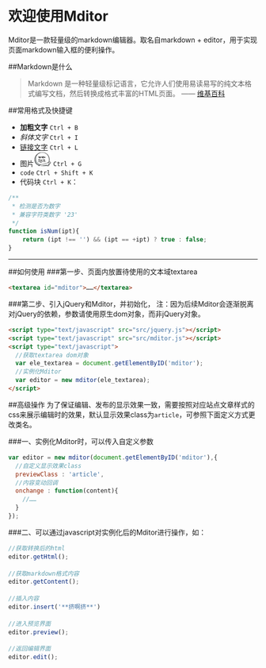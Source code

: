 欢迎使用Mditor
======
Mditor是一款轻量级的markdown编辑器。取名自markdown + editor，用于实现页面markdown输入框的便利操作。

##Markdown是什么
> Markdown 是一种轻量级标记语言，它允许人们使用易读易写的纯文本格式编写文档，然后转换成格式丰富的HTML页面。    —— [维基百科](https://zh.wikipedia.org/wiki/Markdown)


##常用格式及快捷键
- **加粗文字** `Ctrl + B`
- *斜体文字* `Ctrl + I`
- [链接文字](http://bh-lay.com/) `Ctrl + L`
- 图片![暴漫](src/baoman.jpg) `Ctrl + G`
- `code` `Ctrl + Shift + K`
- 代码块 `Ctrl + K`：
``` javascript
/**
 * 检测是否为数字
 * 兼容字符类数字 '23'
 */
function isNum(ipt){
	return (ipt !== '') && (ipt == +ipt) ? true : false;
}
```

---------


##如何使用
###第一步、页面内放置待使用的文本域textarea
```html
<textarea id="mditor">……</textarea>
```
###第二步、引入jQuery和Mditor，并初始化，
 注：因为后续Mditor会逐渐脱离对jQuery的依赖，参数请使用原生dom对象，而非jQuery对象。

```html
<script type="text/javascript" src="src/jquery.js"></script>
<script type="text/javascript" src="src/mditor.js"></script>
<script type="text/javascript">
  //获取textarea dom对象
  var ele_textarea = document.getElementByID('mditor');
  //实例化Mditor
  var editor = new mditor(ele_textarea);
</script>
```
##高级操作
为了保证编辑、发布的显示效果一致，需要按照对应站点文章样式的css来展示编辑时的效果，默认显示效果class为`article`，可参照下面定义方式更改类名。

###一、实例化Mditor时，可以传入自定义参数
```javascript
var editor = new mditor(document.getElementByID('mditor'),{
  //自定义显示效果class
  previewClass : 'article',
  //内容变动回调
  onchange : function(content){
    //……
  }
});
```

###二、可以通过javascript对实例化后的Mditor进行操作，如：
```javascript
//获取转换后的html
editor.getHtml();

//获取markdown格式内容
editor.getContent();

//插入内容
editor.insert('**挤啊挤**')

//进入预览界面
editor.preview();

//返回编辑界面
editor.edit();
```